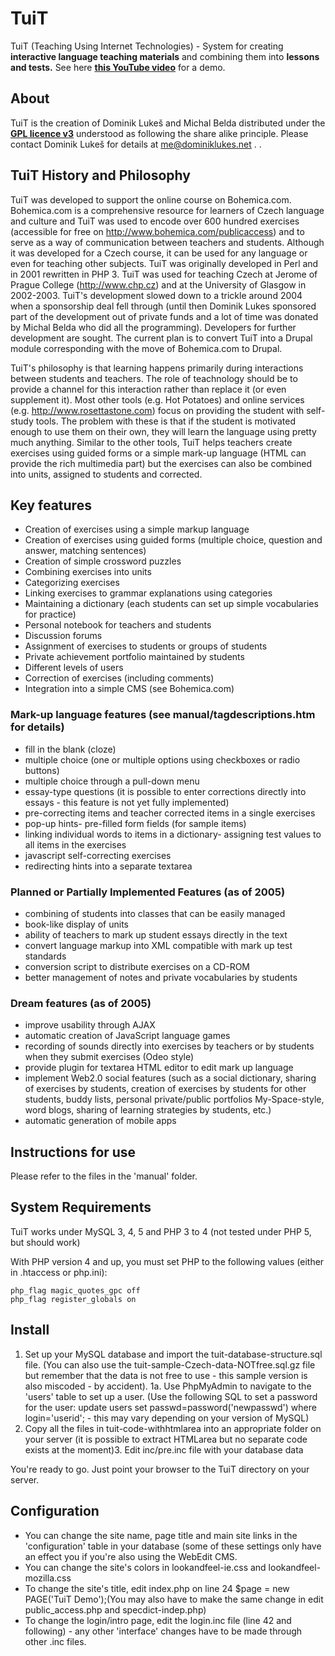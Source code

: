# TuiT
TuiT (Teaching Using Internet Technologies) - System for creating **interactive language teaching materials** and combining them into **lessons and tests.**
See here **[this YouTube video](https://www.youtube.com/watch?v=GHKy2nK1oLM)** for a demo.


## About
TuiT is the creation of Dominik Lukeš and Michal Belda distributed under the **[GPL licence v3](http://www.gnu.org/licenses/gpl-3.0.en.html)** understood as following the share alike principle. Please contact Dominik Lukeš for details at 
me@dominiklukes.net
. 
.

## TuiT History and Philosophy
TuiT was developed to support the online course on Bohemica.com. Bohemica.com is a comprehensive resource for learners of Czech language and culture and TuiT was used to encode over 600 hundred exercises (accessible for free on http://www.bohemica.com/publicaccess) and to serve as a way of communication between teachers and students. Although it was developed for a Czech course, it can be used for any language or even for teaching other subjects. TuiT was originally developed in Perl and in 2001 rewritten in PHP 3. TuiT was used for teaching Czech at Jerome of Prague College (http://www.chp.cz) and at the University of Glasgow in 2002-2003. TuiT's development slowed down to a trickle around 2004 when a sponsorship deal fell through (until then Dominik Lukes sponsored part of the development out of private funds and a lot of time was donated by Michal Belda who did all the programming). Developers for further development are sought. The current plan is to convert TuiT into a Drupal module corresponding with the move of Bohemica.com to Drupal.

TuiT's philosophy is that learning happens primarily during interactions between students and teachers. The role of teachnology should be to provide a channel for this interaction rather than replace it (or even supplement it). Most other tools (e.g. Hot Potatoes) and online services (e.g. http://www.rosettastone.com) focus on providing the student with self-study tools. The problem with these is that if the student is motivated enough to use them on their own, they will learn the language using pretty much anything. Similar to the other tools, TuiT helps teachers create exercises using guided forms or a simple mark-up language (HTML can provide the rich multimedia part) but the exercises can also be combined into units, assigned to students and corrected.

## Key features
+ Creation of exercises using a simple markup language
+ Creation of exercises using guided forms (multiple choice, question and answer, matching sentences)
+ Creation of simple crossword puzzles
+ Combining exercises into units
+ Categorizing exercises
+ Linking exercises to grammar explanations using categories
+ Maintaining a dictionary (each students can set up simple vocabularies for practice)
+ Personal notebook for teachers and students
+ Discussion forums
+ Assignment of exercises to students or groups of students
+ Private achievement portfolio maintained by students
+ Different levels of users
+ Correction of exercises (including comments)
+ Integration into a simple CMS (see Bohemica.com)

### Mark-up language features (see manual/tagdescriptions.htm for details)
+ fill in the blank (cloze)
+ multiple choice (one or multiple options using checkboxes or radio buttons)
+ multiple choice through a pull-down menu
+ essay-type questions (it is possible to enter corrections directly into essays - this feature is not yet fully implemented)
+ pre-correcting items and teacher corrected items in a single exercises
+ pop-up hints- pre-filled form fields (for sample items)
+ linking individual words to items in a dictionary- assigning test values to all items in the exercises
+ javascript self-correcting exercises
+ redirecting hints into a separate textarea

### Planned or Partially Implemented Features (as of 2005)
+ combining of students into classes that can be easily managed
+ book-like display of units
+ ability of teachers to mark up student essays directly in the text
+ convert language markup into XML compatible with mark up test standards
+ conversion script to distribute exercises on a CD-ROM
+ better management of notes and private vocabularies by students

### Dream features (as of 2005)
+ improve usability through AJAX
+ automatic creation of JavaScript language games
+ recording of sounds directly into exercises by teachers or by students when they submit exercises (Odeo style)
+ provide plugin for textarea HTML editor to edit mark up language
+ implement Web2.0 social features (such as a social dictionary, sharing of exercises by students, creation of exercises by students for other students, buddy lists, personal private/public portfolios My-Space-style, word blogs, sharing of learning strategies by students, etc.)
+ automatic generation of mobile apps

## Instructions for use
Please refer to the files in the 'manual' folder.

## System Requirements
TuiT works under MySQL 3, 4, 5 and PHP 3 to 4 (not tested under PHP 5, but should work)

With PHP version 4 and up, you must set PHP to the following values (either in .htaccess or php.ini):

    php_flag magic_quotes_gpc off
    php_flag register_globals on

## Install
1. Set up your MySQL database and import the tuit-database-structure.sql file. (You can also use the tuit-sample-Czech-data-NOTfree.sql.gz file but remember that the data is not free to use - this sample version is also miscoded - by accident).
1a. Use PhpMyAdmin to navigate to the 'users' table to set up a user. (Use the following SQL to set a password for the user: update users set passwd=password('newpasswd') where login='userid'; - this may vary depending on your version of MySQL)
2. Copy all the files in tuit-code-withhtmlarea into an appropriate folder on your server (it is possible to extract HTMLarea but no separate code exists at the moment)3. Edit inc/pre.inc file with your database data

You're ready to go. Just point your browser to the TuiT directory on your server.

## Configuration
+ You can change the site name, page title and main site links in the 'configuration' table in your database (some of these settings only have an effect you if you're also using the WebEdit CMS.
+ You can change the site's colors in lookandfeel-ie.css and lookandfeel-mozilla.css
+ To change the site's title, edit index.php on line 24 $page = new PAGE('TuiT Demo');(You may also have to make the same change in edit public_access.php and specdict-indep.php)
+ To change the login/intro page, edit the login.inc file (line 42 and following) - any other 'interface' changes have to be made through other .inc files.
